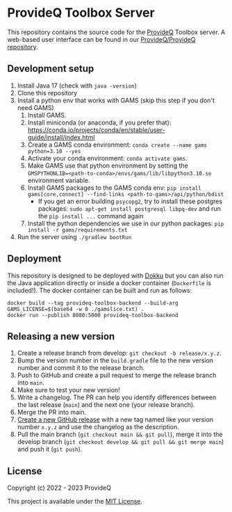 # ProvideQ Toolbox Server
This repository contains the source code for the [ProvideQ](https://provideq.org) Toolbox server.
A web-based user interface can be found in our
[ProvideQ/ProvideQ repository](https://github.com/ProvideQ/ProvideQ).

## Development setup
1. Install Java 17 (check with `java -version`)
2. Clone this repository
3. Install a python env that works with GAMS (skip this step if you don't need GAMS)
   1. Install GAMS.
   2. Install miniconda (or anaconda, if you prefer that):
      https://conda.io/projects/conda/en/stable/user-guide/install/index.html
   3. Create a GAMS conda environment: `conda create --name gams python=3.10 --yes`
   4. Activate your conda environment: `conda activate gams`.
   5. Make GAMS use that python environment by setting the `GMSPYTHONLIB=<path-to-conda>/envs/gams/lib/libpython3.10.so`
      environment variable.
   6. Install GAMS packages to the GAMS conda env:
      `pip install gams[core,connect] --find-links <path-to-gams>/api/python/bdist`
      * If you get an error building `psycopg2`, try to install these postgres packages:
        `sudo apt-get install postgresql libpq-dev` and run the `pip install ...` command again
   7. Install the python dependencies we use in our python packages: `pip install -r gams/requirements.txt`
4. Run the server using `./gradlew bootRun`

## Deployment
This repository is designed to be deployed with [Dokku](https://dokku.com/) but you can also run 
the Java application directly or inside a docker container (`Dockerfile` is included!).
The docker container can be built and run as follows:
```shell
docker build --tag provideq-toolbox-backend --build-arg GAMS_LICENSE=$(base64 -w 0 ./gamslice.txt) .
docker run --publish 8080:5000 provideq-toolbox-backend
```

## Releasing a new version
1. Create a release branch from develop: `git checkout -b release/x.y.z`.
2. Bump the version number in the `build.gradle` file to the new version number and commit it to the release branch.
3. Push to GitHub and create a pull request to merge the release branch into `main`.
4. Make sure to test your new version!
5. Write a changelog.
   The PR can help you identify differences between the last release (`main`) and the next one (your release branch).
6. Merge the PR into main.
7. [Create a new GitHub release](https://github.com/ProvideQ/toolbox-server/releases/new) with a new tag named like your
   version number `x.y.z` and use the changelog as the description.
8. Pull the main branch (`git checkout main && git pull`),
   merge it into the develop branch (`git checkout develop && git pull && git merge main`)
   and push it (`git push`).

## License
Copyright (c) 2022 - 2023 ProvideQ

This project is available under the [MIT License](./LICENSE).